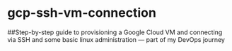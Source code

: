 # gcp-ssh-vm-connection
##Step-by-step guide to provisioning a Google Cloud VM and connecting via SSH and some basic linux administration — part of my DevOps journey

